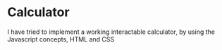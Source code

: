 # Calculator
I have tried to implement a working interactable calculator, by using the Javascript concepts, HTML and CSS 
